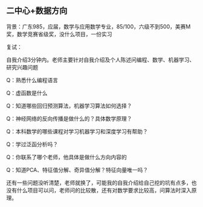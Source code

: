 ##  二中心+数据方向

背景：广东985，应届，数学与应用数学专业，85/100，六级不到500，美赛M奖，数学竞赛省级奖，没什么项目，一份实习

复试：

自我介绍3分钟内。老师主要针对自我介绍及个人陈述问编程、数学、机器学习、研究兴趣问题

Q：熟悉什么编程语言

Q：虚函数是什么

Q：知道哪些回归预测算法，机器学习算法如何选择？

Q：神经网络的反向传播是做什么的？具体数学原理？

Q：本科数学的哪些课程对学习机器学习和深度学习有帮助？

Q：学过泛函分析吗？

Q：你联系了哪个老师，他具体是做什么方向内容的

Q：知道PCA、特征值分解、奇异值分解？特征向量唯一吗？

还有一些问题没听清楚，老师就换了，可能我的自我介绍给自己挖的坑有点多，也没有什么项目可以问，老师问的比较散，还有对数学要求比较高，问算法时深入原理。